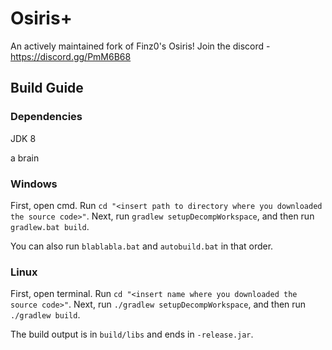 # Osiris+

An actively maintained fork of Finz0's Osiris!
Join the discord - https://discord.gg/PmM6B68

## Build Guide

### Dependencies

JDK 8

a brain

### Windows

First, open cmd. Run `cd "<insert path to directory where you downloaded the source code>"`. 
Next, run `gradlew setupDecompWorkspace`, and then run `gradlew.bat build`. 

You can also run `blablabla.bat` and `autobuild.bat` in that order.

### Linux

First, open terminal. Run `cd "<insert name where you downloaded the source code>"`. 
Next, run `./gradlew setupDecompWorkspace`, and then run `./gradlew build`. 

The build output is in `build/libs` and ends in `-release.jar`. 
